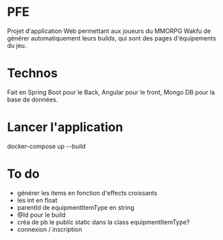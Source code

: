 # PFE 
Projet d'application Web permettant aux joueurs du MMORPG Wakfu de générer automatiquement leurs builds, qui sont des pages d'équipements du jeu.

# Technos
Fait en Spring Boot pour le Back, Angular pour le front, Mongo DB pour la base de données.

# Lancer l'application
docker-compose up --build

# To do
- générer les items en fonction d'effects croissants
- les int en float
- parentId de equipmentItemType en string
- @Id pour le build
- créa de pb le public static dans la class equipmentItemType?
- connexion / inscription